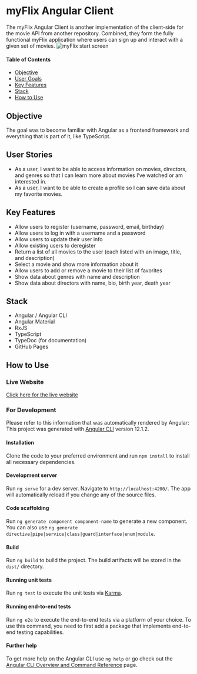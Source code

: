 # myFlix Angular Client

The myFlix Angular Client is another implementation of the client-side for the movie API from another repository.  Combined, they form the fully functional myFlix application where users can sign up and interact with a given set of movies.
![myFlix start screen](https://daniswhoiam.github.io/portfolio-website/img/myflixangular.png)
#### Table of Contents

- [Objective](#Objective)
- [User Goals](#User-Goals)
- [Key Features](#Key-Features)
- [Stack](#Stack)
- [How to Use](#How-to-Use)

## Objective
The goal was to become familiar with Angular as a frontend framework and everything that is part of it, like TypeScript.

## User Stories

-   As a user, I want to be able to access information on movies, directors, and genres so that I can learn more about movies I’ve watched or am interested in.
-   As a user, I want to be able to create a profile so I can save data about my favorite movies.

## Key Features

-   Allow users to register (username, password, email, birthday)
-   Allow users to log in with a username and a password
-   Allow users to update their user info
-   Allow existing users to deregister
-   Return a list of all movies to the user (each listed with an image, title, and description)
-   Select a movie and show more information about it
-   Allow users to add or remove a movie to their list of favorites
-   Show data about genres with name and description
-   Show data about directors with name, bio, birth year, death year

## Stack

 - Angular / Angular CLI
 - Angular Material
 - RxJS
 - TypeScript
 - TypeDoc (for documentation)
 - GitHub Pages

## How to Use

### Live Website
[Click here for the live website](https://daniswhoiam.github.io/myFlix-Angular-client/welcome)
### For Development
Please refer to this information that was automatically rendered by Angular:
This project was generated with [Angular CLI](https://github.com/angular/angular-cli) version 12.1.2.

#### Installation

Clone the code to your preferred environment and run `npm install` to install all necessary dependencies.

#### Development server

Run `ng serve` for a dev server. Navigate to `http://localhost:4200/`. The app will automatically reload if you change any of the source files.

#### Code scaffolding

Run `ng generate component component-name` to generate a new component. You can also use `ng generate directive|pipe|service|class|guard|interface|enum|module`.

#### Build

Run `ng build` to build the project. The build artifacts will be stored in the `dist/` directory.

#### Running unit tests

Run `ng test` to execute the unit tests via [Karma](https://karma-runner.github.io).

#### Running end-to-end tests

Run `ng e2e` to execute the end-to-end tests via a platform of your choice. To use this command, you need to first add a package that implements end-to-end testing capabilities.

#### Further help

To get more help on the Angular CLI use `ng help` or go check out the [Angular CLI Overview and Command Reference](https://angular.io/cli) page.
